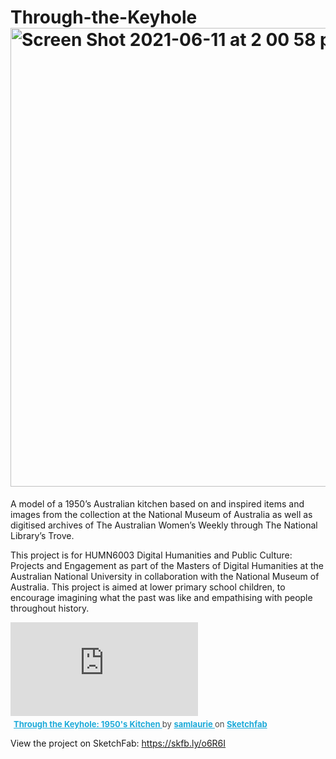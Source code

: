 # Through-the-Keyhole<img width="734" alt="Screen Shot 2021-06-11 at 2 00 58 pm" src="https://user-images.githubusercontent.com/85697461/121629056-c94f9e00-cabd-11eb-9cc5-5c42a13ff885.png">


A model of a 1950’s Australian kitchen based on and inspired items and images from the collection at the National Museum of Australia as well as digitised archives of The Australian Women’s Weekly through The National Library’s Trove.

This project is for HUMN6003 Digital Humanities and Public Culture: Projects and Engagement as part of the Masters of Digital Humanities at the Australian National University in collaboration with the National Museum of Australia. This project is aimed at lower primary school children, to encourage imagining what the past was like and empathising with people throughout history.


<div class="sketchfab-embed-wrapper"> <iframe title="Through the Keyhole: 1950's Kitchen" frameborder="0" allowfullscreen mozallowfullscreen="true" webkitallowfullscreen="true" allow="fullscreen; autoplay; vr" xr-spatial-tracking execution-while-out-of-viewport execution-while-not-rendered web-share src="https://sketchfab.com/models/7e9843a0de514479b542ce4044c2ddd9/embed"> </iframe> <p style="font-size: 13px; font-weight: normal; margin: 5px; color: #4A4A4A;"> <a href="https://sketchfab.com/3d-models/through-the-keyhole-1950s-kitchen-7e9843a0de514479b542ce4044c2ddd9?utm_medium=embed&utm_campaign=share-popup&utm_content=7e9843a0de514479b542ce4044c2ddd9" target="_blank" style="font-weight: bold; color: #1CAAD9;"> Through the Keyhole: 1950's Kitchen </a> by <a href="https://sketchfab.com/samlaurie?utm_medium=embed&utm_campaign=share-popup&utm_content=7e9843a0de514479b542ce4044c2ddd9" target="_blank" style="font-weight: bold; color: #1CAAD9;"> samlaurie </a> on <a href="https://sketchfab.com?utm_medium=embed&utm_campaign=share-popup&utm_content=7e9843a0de514479b542ce4044c2ddd9" target="_blank" style="font-weight: bold; color: #1CAAD9;">Sketchfab</a></p></div>


View the project on SketchFab: https://skfb.ly/o6R6I
